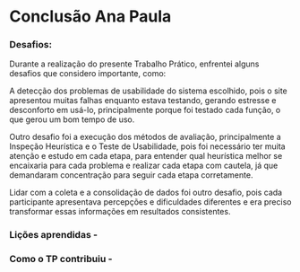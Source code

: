 # Conclusão Ana Paula 

### Desafios:
Durante a realização do presente Trabalho Prático, enfrentei alguns desafios que considero importante, como:

A detecção dos problemas de usabilidade do sistema escolhido, pois o site apresentou muitas falhas enquanto estava testando, gerando estresse e desconforto em usá-lo, principalmente porque foi testado cada função, o que gerou um bom tempo de uso.

Outro desafio foi a execução dos métodos de avaliação, principalmente a Inspeção Heurística e o Teste de Usabilidade, pois foi necessário ter muita atenção e estudo em cada etapa, para entender qual heurística melhor se encaixaria para cada problema e realizar cada etapa com cautela, já que demandaram concentração para seguir cada etapa corretamente.

Lidar com a coleta e a consolidação de dados foi outro desafio, pois cada participante apresentava percepções e dificuldades diferentes e era preciso transformar essas informações em resultados consistentes.


### Lições aprendidas - 

### Como o TP contribuiu - 

